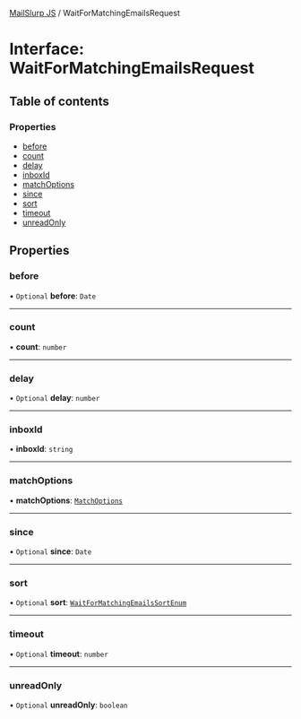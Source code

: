 [MailSlurp JS](../README.md) / WaitForMatchingEmailsRequest

# Interface: WaitForMatchingEmailsRequest

## Table of contents

### Properties

- [before](WaitForMatchingEmailsRequest.md#before)
- [count](WaitForMatchingEmailsRequest.md#count)
- [delay](WaitForMatchingEmailsRequest.md#delay)
- [inboxId](WaitForMatchingEmailsRequest.md#inboxid)
- [matchOptions](WaitForMatchingEmailsRequest.md#matchoptions)
- [since](WaitForMatchingEmailsRequest.md#since)
- [sort](WaitForMatchingEmailsRequest.md#sort)
- [timeout](WaitForMatchingEmailsRequest.md#timeout)
- [unreadOnly](WaitForMatchingEmailsRequest.md#unreadonly)

## Properties

### before

• `Optional` **before**: `Date`

___

### count

• **count**: `number`

___

### delay

• `Optional` **delay**: `number`

___

### inboxId

• **inboxId**: `string`

___

### matchOptions

• **matchOptions**: [`MatchOptions`](MatchOptions.md)

___

### since

• `Optional` **since**: `Date`

___

### sort

• `Optional` **sort**: [`WaitForMatchingEmailsSortEnum`](../enums/WaitForMatchingEmailsSortEnum.md)

___

### timeout

• `Optional` **timeout**: `number`

___

### unreadOnly

• `Optional` **unreadOnly**: `boolean`
